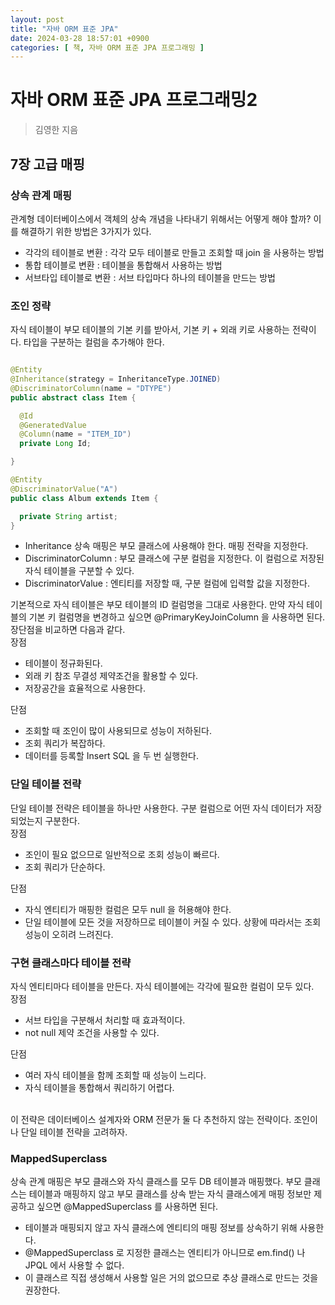 ```yaml
---
layout: post
title: "자바 ORM 표준 JPA"
date: 2024-03-28 18:57:01 +0900
categories: [ 책, 자바 ORM 표준 JPA 프로그래밍 ]
---
```


# 자바 ORM 표준 JPA 프로그래밍2

> 김영한 지음

## 7장 고급 매핑

### 상속 관계 매핑

관계형 데이터베이스에서 객체의 상속 개념을 나타내기 위해서는 어떻게 해야 할까? 이를 해결하기 위한 방법은 3가지가 있다.

- 각각의 테이블로 변환 : 각각 모두 테이블로 만들고 조회할 때 join 을 사용하는 방법
- 통합 테이블로 변환 : 테이블을 통합해서 사용하는 방법
- 서브타입 테이블로 변환 : 서브 타입마다 하나의 테이블을 만드는 방법

### 조인 정략

자식 테이블이 부모 테이블의 기본 키를 받아서, 기본 키 + 외래 키로 사용하는 전략이다. 타입을 구분하는 컬럼을 추가해야 한다.

```java

@Entity
@Inheritance(strategy = InheritanceType.JOINED)
@DiscriminatorColumn(name = "DTYPE")
public abstract class Item {

  @Id
  @GeneratedValue
  @Column(name = "ITEM_ID")
  private Long Id;

}

@Entity
@DiscriminatorValue("A")
public class Album extends Item {

  private String artist;
}

```

- Inheritance 상속 매핑은 부모 클래스에 사용해야 한다. 매핑 전략을 지정한다.
- DiscriminatorColumn : 부모 클래스에 구분 컬럼을 지정한다. 이 컬럼으로 저장된 자식 테이블을 구분할 수 있다.
- DiscriminatorValue : 엔티티를 저장할 때, 구분 컬럼에 입력할 값을 지정한다.

기본적으로 자식 테이블은 부모 테이블의 ID 컬럼명을 그대로 사용한다. 만약 자식 테이블의 기본 키 컬럼명을 변경하고 싶으면 @PrimaryKeyJoinColumn 을 사용하면
된다.
<br>
장단점을 비교하면 다음과 같다.
<br>
장점

- 테이블이 정규화된다.
- 외래 키 참조 무결성 제약조건을 활용할 수 있다.
- 저장공간을 효율적으로 사용한다.

단점

- 조회할 때 조인이 많이 사용되므로 성능이 저하된다.
- 조회 쿼리가 복잡하다.
- 데이터를 등록할 Insert SQL 을 두 번 실행한다.

### 단일 테이블 전략

단일 테이블 전략은 테이블을 하나만 사용한다. 구분 컬럼으로 어떤 자식 데이터가 저장되었는지 구분한다.
<br>
장점

- 조인이 필요 없으므로 일반적으로 조회 성능이 빠르다.
- 조회 쿼리가 단순하다.

단점

- 자식 엔티티가 매핑한 컬럼은 모두 null 을 허용해야 한다.
- 단일 테이블에 모든 것을 저장하므로 테이블이 커질 수 있다. 상황에 따라서는 조회 성능이 오히려 느려진다.

### 구현 클래스마다 테이블 전략

자식 엔티티마다 테이블을 만든다. 자식 테이블에는 각각에 필요한 컬럼이 모두 있다.
<br>
장점

- 서브 타입을 구분해서 처리할 때 효과적이다.
- not null 제약 조건을 사용할 수 있다.

단점

- 여러 자식 테이블을 함께 조회할 때 성능이 느리다.
- 자식 테이블을 통합해서 쿼리하기 어렵다.

<br> 이 전략은 데이터베이스 설계자와 ORM 전문가 둘 다 추천하지 않는 전략이다. 조인이나 단일 테이블 전략을 고려하자.

### MappedSuperclass

상속 관계 매핑은 부모 클래스와 자식 클래스를 모두 DB 테이블과 매핑했다. 부모 클래스는 테이블과 매핑하지 않고 부모 클래스를 상속 받는 자식 클래스에게 매핑 정보만 제공하고
싶으면 @MappedSuperclass 를 사용하면 된다.
- 테이블과 매핑되지 않고 자식 클래스에 엔티티의 매핑 정보를 상속하기 위해 사용한다.
- @MappedSuperclass 로 지정한 클래스는 엔티티가 아니므로 em.find() 나 JPQL 에서 사용할 수 없다.
- 이 클래스르 직접 생성해서 사용할 일은 거의 없으므로 추상 클래스로 만드는 것을 권장한다.
